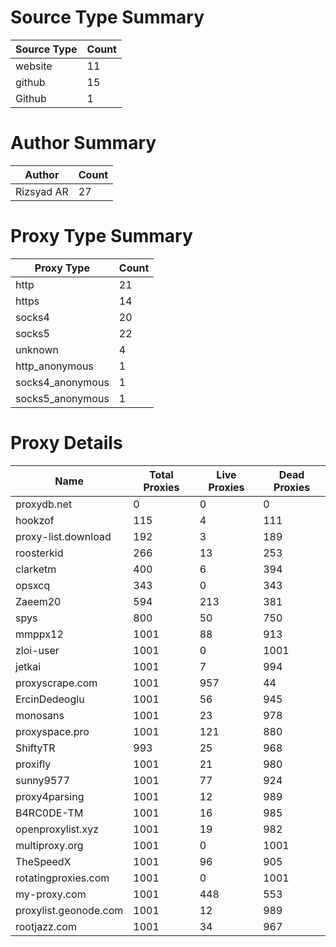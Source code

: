 # Source Type Summary

| Source Type | Count |
|-------------|-------|
| website | 11 |
| github | 15 |
| Github | 1 |


# Author Summary

| Author | Count |
|--------|-------|
| Rizsyad AR | 27 |


# Proxy Type Summary

| Proxy Type | Count |
|------------|-------|
| http | 21 |
| https | 14 |
| socks4 | 20 |
| socks5 | 22 |
| unknown | 4 |
| http_anonymous | 1 |
| socks4_anonymous | 1 |
| socks5_anonymous | 1 |


# Proxy Details

| Name | Total Proxies | Live Proxies | Dead Proxies |
|------|---------------|--------------|---------------|
| proxydb.net | 0 | 0 | 0 |
| hookzof | 115 | 4 | 111 |
| proxy-list.download | 192 | 3 | 189 |
| roosterkid | 266 | 13 | 253 |
| clarketm | 400 | 6 | 394 |
| opsxcq | 343 | 0 | 343 |
| Zaeem20 | 594 | 213 | 381 |
| spys | 800 | 50 | 750 |
| mmppx12 | 1001 | 88 | 913 |
| zloi-user | 1001 | 0 | 1001 |
| jetkai | 1001 | 7 | 994 |
| proxyscrape.com | 1001 | 957 | 44 |
| ErcinDedeoglu | 1001 | 56 | 945 |
| monosans | 1001 | 23 | 978 |
| proxyspace.pro | 1001 | 121 | 880 |
| ShiftyTR | 993 | 25 | 968 |
| proxifly | 1001 | 21 | 980 |
| sunny9577 | 1001 | 77 | 924 |
| proxy4parsing | 1001 | 12 | 989 |
| B4RC0DE-TM | 1001 | 16 | 985 |
| openproxylist.xyz | 1001 | 19 | 982 |
| multiproxy.org | 1001 | 0 | 1001 |
| TheSpeedX | 1001 | 96 | 905 |
| rotatingproxies.com | 1001 | 0 | 1001 |
| my-proxy.com | 1001 | 448 | 553 |
| proxylist.geonode.com | 1001 | 12 | 989 |
| rootjazz.com | 1001 | 34 | 967 |
